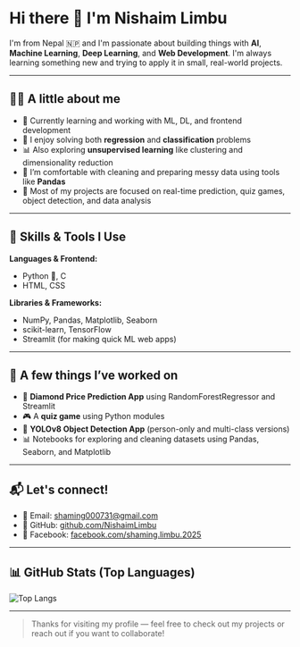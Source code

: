 # Hi there 👋 I'm Nishaim Limbu

I'm from Nepal 🇳🇵 and I'm passionate about building things with **AI**, **Machine Learning**, **Deep Learning**, and **Web Development**. I'm always learning something new and trying to apply it in small, real-world projects.

---

## 👨‍💻 A little about me

- 🌱 Currently learning and working with ML, DL, and frontend development
- 🤖 I enjoy solving both **regression** and **classification** problems  
- 📊 Also exploring **unsupervised learning** like clustering and dimensionality reduction
- 🧹 I’m comfortable with cleaning and preparing messy data using tools like **Pandas**
- 🎯 Most of my projects are focused on real-time prediction, quiz games, object detection, and data analysis

---

## 🧠 Skills & Tools I Use

**Languages & Frontend:**
- Python 🐍, C
- HTML, CSS

**Libraries & Frameworks:**
- NumPy, Pandas, Matplotlib, Seaborn
- scikit-learn, TensorFlow
- Streamlit (for making quick ML web apps)

---

## 📁 A few things I’ve worked on

- 💎 **Diamond Price Prediction App** using RandomForestRegressor and Streamlit  
- 🎮 A **quiz game** using Python modules  
- 🧍 **YOLOv8 Object Detection App** (person-only and multi-class versions)  
- 📊 Notebooks for exploring and cleaning datasets using Pandas, Seaborn, and Matplotlib

---

## 📬 Let's connect!

- 📧 Email: shaming000731@gmail.com  
- 🔗 GitHub: [github.com/NishaimLimbu](https://github.com/NishaimLimbu)  
- 💬 Facebook: [facebook.com/shaming.limbu.2025](https://facebook.com/shaming.limbu.2025)

---

## 📊 GitHub Stats (Top Languages)

![Top Langs](https://github-readme-stats.vercel.app/api/top-langs/?username=NishaimLimbu&layout=compact&theme=tokyonight&hide=html,css)

---

> Thanks for visiting my profile — feel free to check out my projects or reach out if you want to collaborate!
